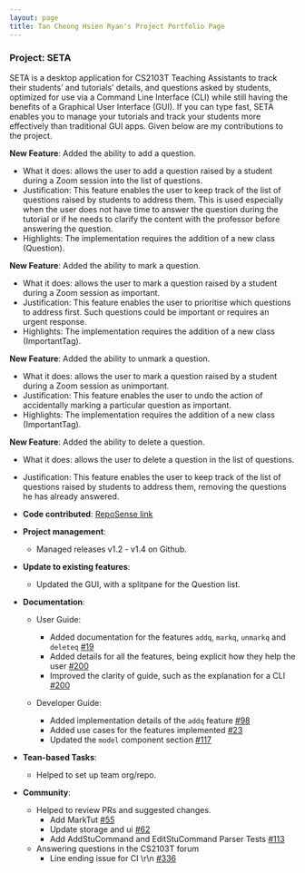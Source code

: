 ```yaml
---
layout: page 
title: Tan Cheong Hsien Ryan's Project Portfolio Page
---
```


### Project: SETA

SETA is a desktop application for CS2103T Teaching Assistants to track their students’ and tutorials’ details, and
questions asked by students, optimized for use via a Command Line Interface (CLI) while still having the benefits of a
Graphical User Interface (GUI). If you can type fast, SETA enables you to manage your tutorials and track your students
more effectively than traditional GUI apps. Given below are my contributions to the project.

**New Feature**: Added the ability to add a question.

* What it does: allows the user to add a question raised by a student during a Zoom session into the list of
  questions.
* Justification: This feature enables the user to keep track of the list of questions raised by students to address
  them. This is used especially when the user does not have time to answer the question during the tutorial or
  if he needs to clarify the content with the professor before answering the question.
* Highlights: The implementation requires the addition of a new class (Question).

**New Feature**: Added the ability to mark a question.

* What it does: allows the user to mark a question raised by a student during a Zoom session as important.
* Justification: This feature enables the user to prioritise which questions to address first. Such questions could be
  important or requires an urgent response.
* Highlights: The implementation requires the addition of a new class (ImportantTag).

**New Feature**: Added the ability to unmark a question.

* What it does: allows the user to mark a question raised by a student during a Zoom session as unimportant.
* Justification: This feature enables the user to undo the action of accidentally marking a particular question as
  important.
* Highlights: The implementation requires the addition of a new class (ImportantTag).

**New Feature**: Added the ability to delete a question.

* What it does: allows the user to delete a question in the list of questions.
* Justification: This feature enables the user to keep track of the list of questions raised by students to address
  them, removing the questions he has already answered.


* **Code
  contributed**: [RepoSense link](https://nus-cs2103-ay2223s1.github.io/tp-dashboard/?search=ketamethane&breakdown=true)

* **Project management**:
    * Managed releases v1.2 - v1.4 on Github.

* **Update to existing features**:
    * Updated the GUI, with a splitpane for the Question list.

* **Documentation**:
    * User Guide:
        * Added documentation for the features `addq`, `markq`, `unmarkq`
          and `deleteq` [\#19](https://github.com/AY2223S1-CS2103T-T08-4/tp/pull/19)
        * Added details for all the features, being explicit how they help the
          user [\#200](https://github.com/AY2223S1-CS2103T-T08-4/tp/pull/200)
        * Improved the clarity of guide, such as the explanation for a
          CLI [\#200](https://github.com/AY2223S1-CS2103T-T08-4/tp/pull/200)

    * Developer Guide:
        * Added implementation details of the `addq`
          feature [\#98](https://github.com/AY2223S1-CS2103T-T08-4/tp/pull/98)
        * Added use cases for the features implemented [\#23](https://github.com/AY2223S1-CS2103T-T08-4/tp/pull/23)
        * Updated the `model` component section [\#117](https://github.com/AY2223S1-CS2103T-T08-4/tp/pull/117)

* **Tean-based Tasks**:
    * Helped to set up team org/repo.

* **Community**:
    * Helped to review PRs and suggested changes.
        * Add MarkTut [#55](https://github.com/AY2223S1-CS2103T-T08-4/tp/pull/55)
        * Update storage and ui [#62](https://github.com/AY2223S1-CS2103T-T08-4/tp/pull/62)
        * Add AddStuCommand and EditStuCommand Parser
          Tests [#113](https://github.com/AY2223S1-CS2103T-T08-4/tp/pull/113)
    * Answering questions in the CS2103T forum
        * Line ending issue for CI \r\n [#336](https://github.com/nus-cs2103-AY2223S1/forum/issues/336)
